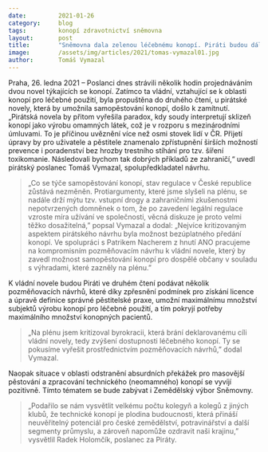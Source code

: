 ```yaml
---
date:         2021-01-26 
category:     blog
tags:         konopí zdravotnictví sněmovna
layout:       post
title:        "Sněmovna dala zelenou léčebnému konopí. Piráti budou dál bojovat o jeho snadnou dostupnost pro pacienty a regulované samopěstování"
image:        /assets/img/articles/2021/tomas-vymazal01.jpg
author:       Tomáš Vymazal
---
```




Praha, 26. ledna 2021 – Poslanci dnes strávili několik hodin projednáváním dvou novel týkajících se konopí. Zatímco ta vládní, vztahující se k oblasti konopí pro léčebné použití, byla propuštěna do druhého čtení, u pirátské novely, která by umožnila samopěstování konopí, došlo k zamítnutí. „Pirátská novela by přitom vyřešila paradox, kdy soudy interpretují sklizeň konopí jako výrobu omamných látek, což je v rozporu s mezinárodními úmluvami. To je příčinou uvěznění více než osmi stovek lidí v ČR. Přijetí úpravy by pro uživatele a pěstitele znamenalo zpřístupnění širších možností prevence i poradenství bez hrozby trestního stíhání pro tzv. šíření toxikomanie. Následovali bychom tak dobrých příkladů ze zahraničí,“ uvedl pirátský poslanec Tomáš Vymazal, spolupředkladatel návrhu.

> „Co se týče samopěstování konopí, stav regulace v České republice zůstává nezměněn. Protiargumenty, které jsme slyšeli na plénu, se nadále drží mýtu tzv. vstupní drogy a zahraničními zkušenostmi nepotvrzených domněnek o tom, že po zavedení legální regulace vzroste míra užívání ve společnosti, věcná diskuze je proto velmi těžko dosažitelná,” popsal Vymazal a dodal: „Nejvíce kritizovaným aspektem pirátského návrhu byla možnost bezúplatného předání konopí. Ve spolupráci s Patrikem Nacherem z hnutí ANO pracujeme na kompromisním pozměňovacím návrhu k vládní novele, který by zavedl možnost samopěstování konopí pro dospělé občany v souladu s výhradami, které zazněly na plénu.”

K vládní novele budou Piráti ve druhém čtení podávat několik pozměňovacích návrhů, které díky zpřesnění podmínek pro získání licence a úpravě definice správné pěstitelské praxe, umožní maximálnímu množství subjektů výrobu konopí pro léčebné použití, a tím pokryjí potřeby maximálního množství konopných pacientů. 

> „Na plénu jsem kritizoval byrokracii, která brání deklarovanému cíli vládní novely, tedy zvýšení dostupnosti léčebného konopí. Ty se pokusíme vyřešit prostřednictvím pozměňovacích návrhů,” dodal Vymazal.

Naopak situace v oblasti odstranění absurdních překážek pro masovější pěstování a zpracování technického (neomamného) konopí se vyvíjí pozitivně. Tímto tématem se bude zabývat i Zemědělský výbor Sněmovny. 

> „Podařilo se nám vysvětlit velkému počtu kolegyň a kolegů z jiných klubů, že technické konopí je plodina budoucnosti, která přináší neuvěřitelný potenciál pro české zemědělství, potravinářství a další segmenty průmyslu, a zároveň napomůže ozdravit naši krajinu,” vysvětlil Radek Holomčík, poslanec za Piráty.	

 
